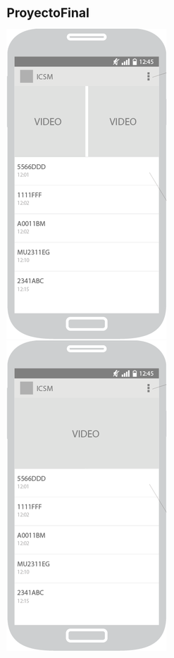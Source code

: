 # ProyectoFinal
![Wireframe1](/Media/WireframesProyecto1.png)
![Wireframe2](/Media/wireframesProyecto2.png)
